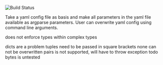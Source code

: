 ![Build Status](https://travis-ci.org/krasch/yaml_argparse.svg)

Take a yaml config file as basis and make all parameters in the yaml file available as argparse parameters.
User can overwrite yaml config using command line arguments.


does not enforce types within complex types

dicts are a problem
tuples need to be passed in square brackets
none can not be overwritten
pairs is not supported, will have to throw exception todo
bytes is untested